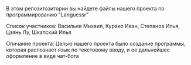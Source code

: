 В этом репозитозитории вы найдете файлы нашего проекта по программированию "Languessr"

Список участников: Васильев Михаил, Курако Иван, Степанов Илья, Цзянь Лу, Шкапский Илья

Опичание проекта: Целью нашего проекта было создание программы, которая распознает язык по текстовому вводу, и ее дальнейшее оформление в виде чат-бота
